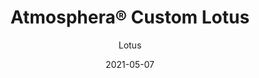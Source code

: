 ---
title: "Atmosphera® Custom Lotus"
image_primary: "img/Atmosphera-Lotus-Intuit-Bangalore-BengaluruIN_Web_4.jpg"
image_secondary: "img/Arktura-Atmosphera-Lotus-Tampa-FL_WEB_6-1600x1078.jpg"
description: ""
designer: "Arktura"
tags: 
  - "Acoustic"
  - "Ceiling Baffles"
subtitle: "Lotus"
href: "https://arktura.com/product/atmosphera-lotus/"
category: "Ceiling Baffles"
manufacturer: "Arktura"
slug: "/manufacturers/arktura/ceiling-baffles/arktura-atmosphera-custom-lotus"
date: "2021-05-07"
---
